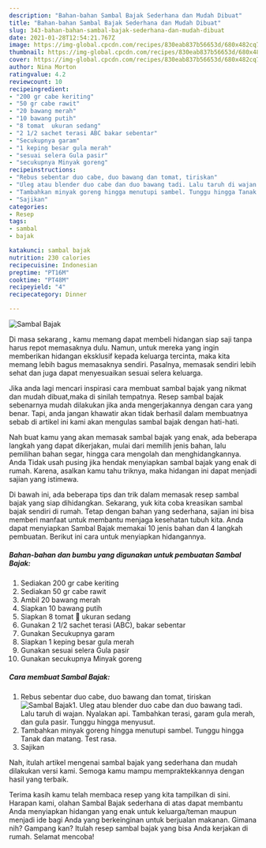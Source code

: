 ```yaml
---
description: "Bahan-bahan Sambal Bajak Sederhana dan Mudah Dibuat"
title: "Bahan-bahan Sambal Bajak Sederhana dan Mudah Dibuat"
slug: 343-bahan-bahan-sambal-bajak-sederhana-dan-mudah-dibuat
date: 2021-01-28T12:54:21.767Z
image: https://img-global.cpcdn.com/recipes/830eab837b56653d/680x482cq70/sambal-bajak-foto-resep-utama.jpg
thumbnail: https://img-global.cpcdn.com/recipes/830eab837b56653d/680x482cq70/sambal-bajak-foto-resep-utama.jpg
cover: https://img-global.cpcdn.com/recipes/830eab837b56653d/680x482cq70/sambal-bajak-foto-resep-utama.jpg
author: Nina Morton
ratingvalue: 4.2
reviewcount: 10
recipeingredient:
- "200 gr cabe keriting"
- "50 gr cabe rawit"
- "20 bawang merah"
- "10 bawang putih"
- "8 tomat  ukuran sedang"
- "2 1/2 sachet terasi ABC bakar sebentar"
- "Secukupnya garam"
- "1 keping besar gula merah"
- "sesuai selera Gula pasir"
- "secukupnya Minyak goreng"
recipeinstructions:
- "Rebus sebentar duo cabe, duo bawang dan tomat, tiriskan"
- "Uleg atau blender duo cabe dan duo bawang tadi. Lalu taruh di wajan. Nyalakan api. Tambahkan terasi, garam gula merah, dan gula pasir. Tunggu hingga menyusut."
- "Tambahkan minyak goreng hingga menutupi sambel. Tunggu hingga Tanak dan matang. Test rasa."
- "Sajikan"
categories:
- Resep
tags:
- sambal
- bajak

katakunci: sambal bajak 
nutrition: 230 calories
recipecuisine: Indonesian
preptime: "PT16M"
cooktime: "PT48M"
recipeyield: "4"
recipecategory: Dinner

---
```



![Sambal Bajak](https://img-global.cpcdn.com/recipes/830eab837b56653d/680x482cq70/sambal-bajak-foto-resep-utama.jpg)

Di masa  sekarang , kamu memang dapat membeli hidangan siap saji tanpa harus repot memasaknya dulu. Namun, untuk mereka yang ingin memberikan hidangan eksklusif kepada keluarga tercinta, maka kita memang lebih bagus memasaknya sendiri. Pasalnya, memasak sendiri lebih sehat dan juga dapat menyesuaikan sesuai selera keluarga.

Jika anda lagi mencari inspirasi cara membuat sambal bajak yang nikmat dan mudah dibuat,maka di sinilah tempatnya. Resep sambal bajak  sebenarnya mudah dilakukan jika anda mengerjakannya dengan cara yang benar. Tapi, anda jangan khawatir akan tidak berhasil dalam membuatnya 
sebab di artikel ini kami akan mengulas sambal bajak dengan hati-hati.  



Nah buat kamu yang akan memasak sambal bajak yang enak, ada beberapa langkah yang dapat dikerjakan, mulai dari memilih jenis bahan, lalu pemilihan bahan segar, hingga cara mengolah dan menghidangkannya. Anda Tidak usah pusing jika hendak menyiapkan sambal bajak yang enak di rumah. Karena, asalkan kamu  tahu triknya, maka hidangan ini dapat menjadi sajian yang istimewa.

Di bawah ini, ada beberapa tips dan trik dalam memasak resep sambal bajak yang siap dihidangkan. Sekarang, yuk kita coba kreasikan sambal bajak sendiri di rumah. Tetap dengan bahan yang sederhana, sajian ini bisa memberi manfaat untuk membantu menjaga kesehatan tubuh kita. Anda dapat menyiapkan Sambal Bajak memakai 10 jenis bahan dan 4 langkah pembuatan. Berikut ini cara untuk menyiapkan hidangannya.

<!--inarticleads1-->

##### Bahan-bahan dan bumbu yang digunakan untuk pembuatan Sambal Bajak:

1. Sediakan 200 gr cabe keriting
1. Sediakan 50 gr cabe rawit
1. Ambil 20 bawang merah
1. Siapkan 10 bawang putih
1. Siapkan 8 tomat 🍅 ukuran sedang
1. Gunakan 2 1/2 sachet terasi (ABC), bakar sebentar
1. Gunakan Secukupnya garam
1. Siapkan 1 keping besar gula merah
1. Gunakan sesuai selera Gula pasir
1. Gunakan secukupnya Minyak goreng




<!--inarticleads2-->

##### Cara membuat Sambal Bajak:

1. Rebus sebentar duo cabe, duo bawang dan tomat, tiriskan
<img src="https://img-global.cpcdn.com/steps/9eed186a2e40875f/160x128cq70/sambal-bajak-langkah-memasak-1-foto.jpg" alt="Sambal Bajak">1. Uleg atau blender duo cabe dan duo bawang tadi. Lalu taruh di wajan. Nyalakan api. Tambahkan terasi, garam gula merah, dan gula pasir. Tunggu hingga menyusut.
1. Tambahkan minyak goreng hingga menutupi sambel. Tunggu hingga Tanak dan matang. Test rasa.
1. Sajikan




Nah, itulah artikel mengenai  sambal bajak  yang sederhana dan mudah dilakukan versi kami. Semoga kamu mampu mempraktekkannya dengan hasil yang terbaik. 

Terima kasih kamu telah membaca resep yang kita tampilkan di sini. Harapan kami, olahan  Sambal Bajak sederhana di atas dapat membantu Anda menyiapkan hidangan yang enak untuk keluarga/teman maupun menjadi ide bagi Anda yang berkeinginan untuk berjualan makanan. Gimana nih? Gampang kan? Itulah resep sambal bajak yang bisa Anda kerjakan di rumah. Selamat mencoba!

